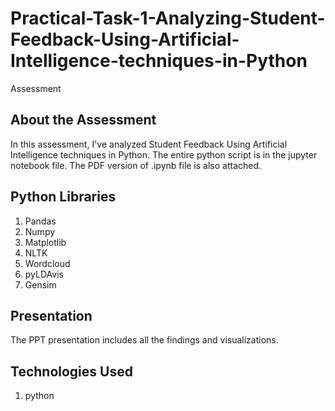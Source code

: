 # Practical-Task-1-Analyzing-Student-Feedback-Using-Artificial-Intelligence-techniques-in-Python
Assessment

## About the Assessment

In this assessment, I've analyzed Student Feedback Using Artificial Intelligence techniques in Python. The entire python script is in the jupyter notebook file. The PDF version of .ipynb file is also attached.

## Python Libraries

1. Pandas
2. Numpy
3. Matplotlib
4. NLTK
5. Wordcloud
6. pyLDAvis
7. Gensim

## Presentation

The PPT presentation includes all the findings and visualizations.


## Technologies Used

1. python
